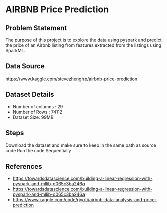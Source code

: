 # AIRBNB Price Prediction
## Problem Statement
The purpose of this project is to explore the data using pyspark and predict the price of an Airbnb listing from features extracted from the listings using SparkML.
## Data Source
https://www.kaggle.com/stevezhenghp/airbnb-price-prediction
## Dataset Details
* Number of columns : 29
* Number of Rows : 74112
* Dataset Size: 99MB
## Steps
Download the dataset and make sure to keep in the same path as source code
Run the code Sequentially
## References
* https://towardsdatascience.com/building-a-linear-regression-with-pyspark-and-mllib-d065c3ba246a
* https://towardsdatascience.com/building-a-linear-regression-with-pyspark-and-mllib-d065c3ba246a
* https://www.kaggle.com/code/rjyoti/airbnb-data-analysis-and-price-prediction


